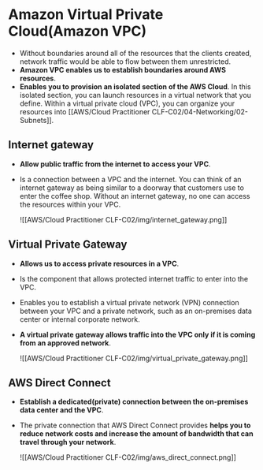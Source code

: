 # Amazon Virtual Private Cloud(Amazon VPC)
- Without boundaries around all of the resources that the clients created, network traffic would be able to flow between them unrestricted.
- **Amazon VPC enables us to establish boundaries around AWS resources**.
- **Enables you to provision an isolated section of the AWS Cloud**. In this isolated section, you can launch resources in a virtual network that you define. Within a virtual private cloud (VPC), you can organize your resources into [[AWS/Cloud Practitioner CLF-C02/04-Networking/02-Subnets]]. 

## Internet gateway
- **Allow public traffic from the internet to access your VPC**.
- Is a connection between a VPC and the internet. You can think of an internet gateway as being similar to a doorway that customers use to enter the coffee shop. Without an internet gateway, no one can access the resources within your VPC.

	![[AWS/Cloud Practitioner CLF-C02/img/internet_gateway.png]]

## Virtual Private Gateway
- **Allows us to access private resources in a VPC**.
- Is the component that allows protected internet traffic to enter into the VPC.
- Enables you to establish a virtual private network (VPN) connection between your VPC and a private network, such as an on-premises data center or internal corporate network. 
- **A virtual private gateway allows traffic into the VPC only if it is coming from an approved network**.

	![[AWS/Cloud Practitioner CLF-C02/img/virtual_private_gateway.png]]

## AWS Direct Connect
- **Establish a dedicated(private) connection between the on-premises data center and the VPC**.
- The private connection that AWS Direct Connect provides **helps you to reduce network costs and increase the amount of bandwidth that can travel through your network**.

	![[AWS/Cloud Practitioner CLF-C02/img/aws_direct_connect.png]]